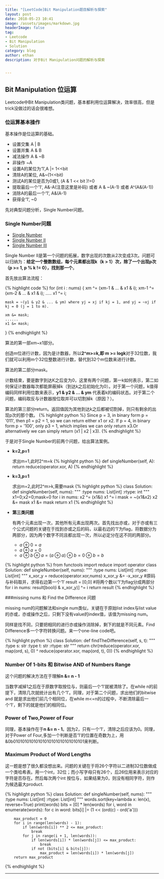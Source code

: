 ```yaml
---
title: "[LeetCode]Bit Manipulation题目解析与探索"
layout: post
date: 2018-05-23 10:41
image: /assets/images/markdown.jpg
headerImage: false
tag:
- Leetcode
- Bit Manipulation
- Solution
category: blog
author: ethan
description: 对于Bit Manipulation问题的解析与探索


---
```


## Bit Manipulation 位运算

Leetcode中Bit Manipulation类问题，基本都利用位运算解决，效率很高，但是trick没做过的话会很难想。

### 位运算基本操作

基本操作是位运算的基础。

- 设置交集 A &#124; B
- 设置并集 A & B
- 减法操作 A & ~B
- 非操作 ~A
- 设置A的某位为‘1’,A &#124;= 1&lt;&lt;bit
- 清除A的某位, A&~(1&lt;&lt;bit)
- 测试A的某位是否为0或1, (A & 1 &lt;&lt; bit )!=0
- 提取最后一个'1', A&-A(注意这里是补码) 或者 A & ~(A-1) 或者 A^(A&(A-1))
- 消除A的最后一个‘1’, A&(A-1)
- 获得全‘1’,  ~0

先对典型问题分析，Single Number问题。

### Single Number问题
- [Single Number](https://leetcode.com/problems/single-number/)
- [Single Number II](https://leetcode.com/problems/single-number-ii/)
- [Single Number III](https://leetcode.com/problems/single-number-iii/)

Single Number II是第一个问题的拓展，数字出现的次数从2次变成3次。问题可以归纳为：**给定一个整数数组，每个元素都出现k（k > 1）次，除了一个出现p次（p >= 1, p % k != 0），找到那一个**。

首先放出算法流程：

{% highlight code %}
for (int i : nums) {
    xm ^= (xm-1 & ... & x1 & i); 
    xm-1 ^= (xm-2 & ... & x1 & i);
    .....
    x1 ^= i;
    
    mask = ~(y1 & y2 & ... & ym) where yj = xj if kj = 1, and yj = ~xj if kj = 0 (j = 1 to m).

    xm &= mask;
    ......
    x1 &= mask;
}
{% endhighlight %}

算法的第一部xm~x1部分。

创造m位进行计数，因为是计数器，所以**2^m>=k,即 m >= logk**对于32位数，我们就可以利用m个32位整数进行计数，替代到32个m位数来进行计数。

算法的第二部分mask。

计数结束，要是数字到达K之后变为0，这里有两个问题，第一k如何表示，第二如何保证计数器每次都能屏蔽掉k（到达k之后初始化为0）。对于第一个问题，k值得编码同样利用位数来表示，**y1 & y2 & ... & ym** 代表着k的编码状态。对于第二个问题，编码取反与计数器按位取并可以切割掉k（原因？）。

算法的第三部分return。返回值因为其他到达k之后都被切割掉，则只有剩余的出现p次的那个数。
{% highlight python %}
Since p = 3, in binary form p = '011', then p1 = p2 = 1, so we can return either x1 or x2. 
If p = 4, in binary form p = '100', only p3 = 1, which implies we can only return x3.Or alternatively we can simply return (x1 | x2 | x3).
{% endhighlight %}

于是对于Single Number的前两个问题，给出算法案例。

- **k=2,p=1**

	求出m=1,此时2^m=k
	{% highlight python %}
	def singleNumber(self, A):
	    return reduce(operator.xor, A)
	{% endhighlight %}

- **k=3,p=1**

	求出m=2,此时2^m>k,需要mask
	{% highlight python %}
	class Solution:
	    def singleNumber(self, nums):
	        """
	        :type nums: List[int]
	        :rtype: int
	        """
	        x1=0;x2=0;mask=0
	        for i in nums:
	            x2 ^= (x1&i)
	            x1 ^= i
	            mask = ~(x1&x2)
	            x2 &= mask
	            x1 &= mask
	        return x1
	{% endhighlight %}

- **第三类问题**

   有两个元素出现一次，其他所有元素出现两次。首先找出亦或，对于亦或有三个公式问题的关键在于找到亦或之后的码，以最右边的‘1’为flag，将数据分为两部分，因为两个数字不同且都出现一次，所以必定分在这不同的两部分。
	
	- $a\oplus 0=a$
	- $a\oplus a=0$
	- $a\oplus b\oplus a= (a\oplus a)\oplus b=0 \oplus b = b$
	
{% highlight python %}
from functools import reduce
import operator
class Solution:
    def singleNumber(self, nums):
        """
        :type nums: List[int]
        :rtype: List[int]
        """
        x_xor_y = reduce(operator.xor,nums)
        x_xor_y &= -x_xor_y #原码与补码取并，求得右边第一个‘1’
        result = [0,0] #将两个数以‘1’为flag分成两部分
        for i in nums:
             result[bool(i & x_xor_y)] ^= i
        return result
{% endhighlight %}


###missing nums 和 Find the Difference 问题

missing num的问题解法和single num类似，关键在于原始list index与list value的亦或，亦或操作之后，只剩下没有value的index值，该值为missing num。

同样是找不同，只要把相同的进行亦或操作消除掉，剩下的就是不同元素。Find Difference多一个字符转换问题。来一个one-line code吧。

{% highlight python %}
class Solution:
    def findTheDifference(self, s, t):
        """
        :type s: str
        :type t: str
        :rtype: str
        """
        return chr(reduce(operator.xor, map(ord, s), 0) ^ reduce(operator.xor, map(ord, t), 0))
{% endhighlight %}
            

### Number Of 1-bits 和 Bitwise AND of Numbers Range
这个问题的解决方法在于理解**n &= n - 1**

当数字减掉1之后在于原数字取按位与，则最后一个‘1’就被清除了。在while n的前提下，清除几次就统计出有几个‘1’。同理，对于第二个问题，求出他们的bitwise and 就是求出他们前几个相同位，在while m<=n的过程中，不断清除最后一个‘1’，剩下的就是他们的相同位。

### Power of Two,Power of Four

同理，基本操作在于**n &= n - 1**。因为2，只有一个‘1’，清除之后应该为0。同理，对于Power of Four,多加一个判断是否‘1’的位置在奇数为上，用&0b01010101010101010101010101010101来判断。

### Maximum Product of Word Lengths 

这一题是想了很久都没想出来。问题的关键在于将26个字符以二进制32位数做成一个类哈希表。用一个int，32位；而小写字母只有26个，后26位用来表示对应的字符是否存在。然后每次两个int 按位与，如果结果为0，则没有相同字符，则作为候选最大product.

{% highlight python %}
class Solution:
    def singleNumber(self, nums):
        """
        :type nums: List[int]
        :rtype: List[int]
        """
        words.sort(key=lambda x: len(x), reverse=True)
        print(words)
        bits = [0] * len(words)
        for i, word in enumerate(words):
            for c in word:
                bits[i] |= (1 << (ord(c) - ord('a')))

        max_product = 0
        for i in range(len(words) - 1):
            if len(words[i]) ** 2 <= max_product:
                break
            for j in range(i + 1, len(words)):
                if len(words[i]) * len(words[j]) <= max_product:
                    break
                if not (bits[i] & bits[j]):
                    max_product = len(words[i]) * len(words[j])
        return max_product
{% endhighlight %}





---


